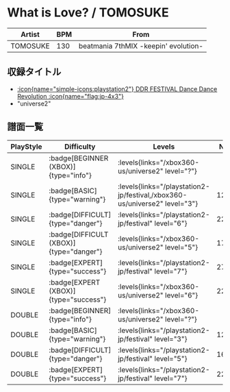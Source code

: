 # What is Love? / TOMOSUKE

|Artist|BPM|From|
|------|---|----|
|TOMOSUKE|130|beatmania 7thMIX -keepin' evolution-|

## 収録タイトル

- [:icon{name="simple-icons:playstation2"} DDR FESTIVAL Dance Dance Revolution :icon{name="flag:jp-4x3"}](/playstation2-jp/festival)
- "universe2"

## 譜面一覧

|PlayStyle|Difficulty|Levels|Notes|Movie|
|---------|----------|------|-----|-----|
|SINGLE| :badge[BEGINNER (XBOX)]{type="info"}| :levels{links="/xbox360-us/universe2" level="?"}|||
|SINGLE| :badge[BASIC]{type="warning"}| :levels{links="/playstation2-jp/festival,/xbox360-us/universe2" level="3"}|127/14||
|SINGLE| :badge[DIFFICULT]{type="danger"}| :levels{links="/playstation2-jp/festival" level="6"}|225/13||
|SINGLE| :badge[DIFFICULT (XBOX)]{type="danger"}| :levels{links="/xbox360-us/universe2" level="5"}|171/6||
|SINGLE| :badge[EXPERT]{type="success"}| :levels{links="/playstation2-jp/festival" level="7"}|274/4||
|SINGLE| :badge[EXPERT (XBOX)]{type="success"}| :levels{links="/xbox360-us/universe2" level="6"}|229/9||
|DOUBLE| :badge[BEGINNER]{type="info"}| :levels{links="/xbox360-us/universe2" level="?"}|||
|DOUBLE| :badge[BASIC]{type="warning"}| :levels{links="/playstation2-jp/festival" level="3"}|127/6||
|DOUBLE| :badge[DIFFICULT]{type="danger"}| :levels{links="/playstation2-jp/festival" level="5"}|167/6||
|DOUBLE| :badge[EXPERT]{type="success"}| :levels{links="/playstation2-jp/festival" level="7"}|227/5||
